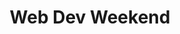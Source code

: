 ---
layout: page
title: "Web Dev Weekend"
# What topic does this page belong to?
group: extratations
# Relative ordering of lessons within a topic
order: 4
redirect_to: https://scottylabs.org/wdw/
---